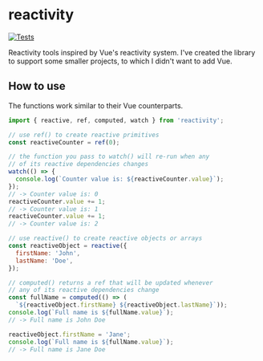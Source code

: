 # reactivity

[![Tests](https://github.com/johannesstricker/reactivity/workflows/Tests/badge.svg)](https://github.com/johannesstricker/reactivity/actions)

Reactivity tools inspired by Vue's reactivity system. I've created the library to support some smaller projects, to which I didn't want to add Vue.

## How to use

The functions work similar to their Vue counterparts.

```javascript
import { reactive, ref, computed, watch } from 'reactivity';

// use ref() to create reactive primitives
const reactiveCounter = ref(0);

// the function you pass to watch() will re-run when any
// of its reactive dependencies changes
watch(() => {
  console.log(`Counter value is: ${reactiveCounter.value}`);
});
// -> Counter value is: 0
reactiveCounter.value += 1;
// -> Counter value is: 1
reactiveCounter.value += 1;
// -> Counter value is: 2

// use reactive() to create reactive objects or arrays
const reactiveObject = reactive({
  firstName: 'John',
  lastName: 'Doe',
});

// computed() returns a ref that will be updated whenever
// any of its reactive dependencies change
const fullName = computed(() => (
  `${reactiveObject.firstName} ${reactiveObject.lastName}`));
console.log(`Full name is ${fullName.value}`);
// -> Full name is John Doe

reactiveObject.firstName = 'Jane';
console.log(`Full name is ${fullName.value}`);
// -> Full name is Jane Doe
```